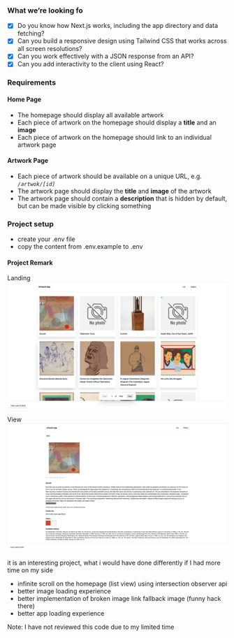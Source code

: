 ### What we’re looking fo

- [x] Do you know how Next.js works, including the app directory and data fetching?  
- [x] Can you build a responsive design using Tailwind CSS that works across all screen resolutions?  
- [x] Can you work effectively with a JSON response from an API?  
- [x] Can you add interactivity to the client using React?

### Requirements

#### Home Page

- The homepage should display all available artwork
- Each piece of artwork on the homepage should display a **title** and an **image**
- Each piece of artwork on the homepage should link to an individual artwork page

#### Artwork Page

- Each piece of artwork should be available on a unique URL, e.g. _`/artwok/[id]`_
- The artwork page should display the **title** and **image** of the artwork
- The artwork page should contain a **description** that is hidden by default, but can be made visible by clicking something

### Project setup

- create your .env file
- copy the content from .env.example to .env

#### Project Remark
Landing
![home](./doc/home.png)

View
![view](./doc/view.png)

it is an interesting project, what i would have done differently if I had
more time on my side

- infinite scroll on the homepage (list view) using intersection observer api
- better image loading experience
- better implementation of broken image link fallback image (funny hack there)
- better app loading experience

Note: I have not reviewed this code due to my limited time
